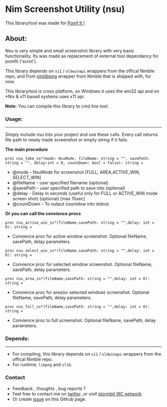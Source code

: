 # Nim Screenshot Utility (nsu)
This library/tool was made for [Pomf It !](https://github.com/Senketsu/pomfit)

## About:
Nsu is very simple and small screenshot library with very basic functionality.
Its was made as replacement of external tool dependancy for pomfit ('scrot').

This library depends on `x11` / `oldwinapi` wrappers from the offical Nimble repo,
  and from [nimlibpng](https://github.com/barcharcraz/nimlibpng) wrapper from Nimble that is shipped with, for now.

This library/tool is cross platform, on Windows it uses the win32 api and on *Nix & x11
based systems uses x11 api.

**Note:** You can compile this library to cmd line tool.


### Usage:
------------------------
Simply include nsu into your project and use these calls.
Every call returns file path to newly made screenshot or empty string if it fails.

**The main procedure**

`proc nsu_take_ss*(mode: NsuMode, fileName: string = "", savePath: string = "",
                   delay:int = 0, countDown: bool = false): string =`
* @mode - NsuMode for screenshot [FULL, AREA,ACTIVE_WIN, SELECT_WIN]
* @fileName - user specified filename (optional)
* @savePath - user specified path to save into (optional)
* @delay - Delay in seconds (useful only for FULL or ACTIVE_WIN mode screen shot) (optional) [max 15sec]
* @countDown - To output countdow into stdout

**Or you can call the convience procs**

`proc nsu_active_win_ss*(fileName,savePath: string = "",delay: int = 0): string =`
* Convience proc for active window screenshot. Optional fileName, savePath, delay parameters.

`proc nsu_select_win_ss*(fileName,savePath: string = "",delay: int = 0): string =`
* Convience proc for selected window screenshot. Optional fileName, savePath, delay parameters.

`proc nsu_area_ss*(fileName,savePath: string = "",delay: int = 0): string =`
* Convience proc for area(or selected window) screenshot. Optional fileName, savePath, delay parameters.

`proc nsu_full_ss*(fileName,savePath: string = "",delay: int = 0): string =`
* Convience proc to full screenshot. Optional fileName, savePath, delay parameters.


### Depends:
------------------------
* For compiling, this library depends on `x11` / `oldwinapi` wrappers from the offical Nimble repo.
* For runtime, `libpng` and `zlib`.

### Contact
* Feedback , thoughts , bug reports ?
* Feel free to contact me on [twitter](https://twitter.com/Senketsu_Dev) ,or visit [stormbit IRC network](https://kiwiirc.com/client/irc.stormbit.net/?nick=Guest|?#Senketsu)
* Or create [issue](https://github.com/Senketsu/nsu/issues) on this Github page.

